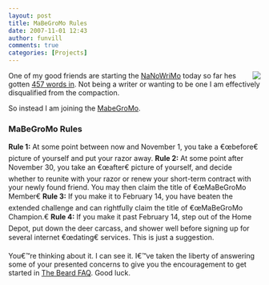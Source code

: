 ```yaml
---
layout: post
title: MaBeGroMo Rules
date: 2007-11-01 12:43
author: funvill
comments: true
categories: [Projects]
---
```

<a href="http://blog.abluestar.com/public/uploads/2007/11/beard.jpg"><img src="http://blog.abluestar.com/public/uploads/2007/11/beard.thumbnail.jpg" align="right" /></a>One of my good friends are starting the <a href="http://www.nanowrimo.org/">NaNoWriMo</a> today so far hes gotten <a href="http://www.criticaloddness.com/blog/smooth/">457 words in</a>.  Not being a writer or wanting to be one I am effectively disqualified from the compaction.

So instead I am joining the <a href="http://www.dyers.org/blog/archives/2005/11/16/mabegromo/">MabeGroMo</a>.<a href="http://www.dyers.org/blog/archives/2005/11/16/mabegromo/">
</a>
<h3>MaBeGroMo Rules</h3>
<strong>Rule 1:</strong> At some point between now and November 1, you take a €œbefore€ picture of yourself and put your razor away.
<strong>Rule 2:</strong> At some point after November 30, you take an €œafter€ picture of yourself, and decide whether to reunite with your razor or renew your short-term contract with your newly found friend. You may then claim the title of €œMaBeGroMo Member€
<strong>Rule 3:</strong> If you make it to February 14, you have beaten the extended challenge and can rightfully claim the title of €œMaBeGroMo Champion.€
<strong>Rule 4:</strong> If you make it past February 14, step out of the Home Depot, put down the deer carcass, and shower well before signing up for several internet €œdating€ services. This is just a suggestion.

You€™re thinking about it. I can see it. I€™ve taken the liberty of answering some of your presented concerns to give you the encouragement to get started in <a href="http://www.dyers.org/blog/beards/the-beard-faq/">The Beard FAQ</a>.  Good luck.
